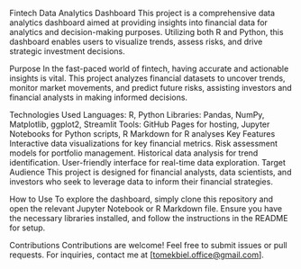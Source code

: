 Fintech Data Analytics Dashboard
This project is a comprehensive data analytics dashboard aimed at providing insights into financial data for analytics and decision-making purposes. Utilizing both R and Python, this dashboard enables users to visualize trends, assess risks, and drive strategic investment decisions.

Purpose
In the fast-paced world of fintech, having accurate and actionable insights is vital. This project analyzes financial datasets to uncover trends, monitor market movements, and predict future risks, assisting investors and financial analysts in making informed decisions.

Technologies Used
Languages: R, Python
Libraries: Pandas, NumPy, Matplotlib, ggplot2, Streamlit
Tools: GitHub Pages for hosting, Jupyter Notebooks for Python scripts, R Markdown for R analyses
Key Features
Interactive data visualizations for key financial metrics.
Risk assessment models for portfolio management.
Historical data analysis for trend identification.
User-friendly interface for real-time data exploration.
Target Audience
This project is designed for financial analysts, data scientists, and investors who seek to leverage data to inform their financial strategies.

How to Use
To explore the dashboard, simply clone this repository and open the relevant Jupyter Notebook or R Markdown file. Ensure you have the necessary libraries installed, and follow the instructions in the README for setup.

Contributions
Contributions are welcome! Feel free to submit issues or pull requests. For inquiries, contact me at [tomekbiel.office@gmail.com]. 
